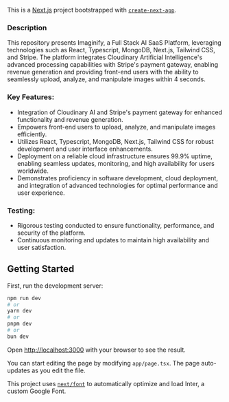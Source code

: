 This is a [Next.js](https://nextjs.org/) project bootstrapped with [`create-next-app`](https://github.com/vercel/next.js/tree/canary/packages/create-next-app).

### Description
This repository presents Imaginify, a Full Stack AI SaaS Platform, leveraging technologies such as React, Typescript, MongoDB, Next.js, Tailwind CSS, and Stripe. The platform integrates Cloudinary Artificial Intelligence's advanced processing capabilities with Stripe's payment gateway, enabling revenue generation and providing front-end users with the ability to seamlessly upload, analyze, and manipulate images within 4 seconds.

### Key Features:
- Integration of Cloudinary AI and Stripe's payment gateway for enhanced functionality and revenue generation.
- Empowers front-end users to upload, analyze, and manipulate images efficiently.
- Utilizes React, Typescript, MongoDB, Next.js, Tailwind CSS for robust development and user interface enhancements.
- Deployment on a reliable cloud infrastructure ensures 99.9% uptime, enabling seamless updates, monitoring, and high availability for users worldwide.
- Demonstrates proficiency in software development, cloud deployment, and integration of advanced technologies for optimal performance and user experience.

### Testing:
- Rigorous testing conducted to ensure functionality, performance, and security of the platform.
- Continuous monitoring and updates to maintain high availability and user satisfaction.

## Getting Started

First, run the development server:

```bash
npm run dev
# or
yarn dev
# or
pnpm dev
# or
bun dev
```

Open [http://localhost:3000](http://localhost:3000) with your browser to see the result.

You can start editing the page by modifying `app/page.tsx`. The page auto-updates as you edit the file.

This project uses [`next/font`](https://nextjs.org/docs/basic-features/font-optimization) to automatically optimize and load Inter, a custom Google Font.
